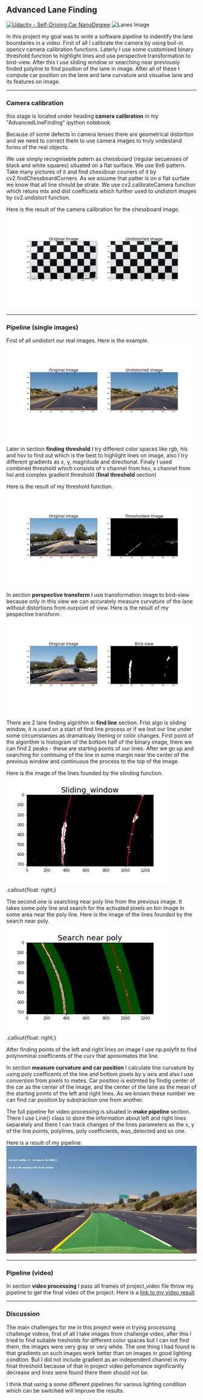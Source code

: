 ## Advanced Lane Finding
[![Udacity - Self-Driving Car NanoDegree](https://s3.amazonaws.com/udacity-sdc/github/shield-carnd.svg)](http://www.udacity.com/drive)
![Lanes Image](./examples/example_output.jpg)

In this project my goal was to write a software pipeline to indentify the lane boundaries in a video. 
First of all I calibrate the camera by using buil-in opencv camera calibration functions. Laterly I use some customised binary threshold function to highlight lines and use perspective transformation to bird-view. After this I use sliding window or searching near previously finded polyline to find position of the lane in image. After all of these I compute car position on the lane and lane curvature and visualise lane and its features on image. 


---

### Camera calibration

this stage is located under heading **camera calibration** in my "AdvancedLineFinding" ipython notebook.

Because of some defects in camera lenses there are geometrical distortion and we need to correct them to use camera images to truly undestand forms of the real objects.

We use simply recogniseble patern as chessboard (regular secuenses of black and white squares) situated on a flat surface. We use 9x6 pattern. Take many pictures of it and find chessboar couners of it by cv2.findChessboardCorners. As we assume that patter is on a flat surfate we know that all line should be strate. We use cv2.calibrateCamera function which retuns mtx and dist coefficiets which further used to undistort images by cv2.undistort function.

Here is the result of the camera calibration for the chessboard image.
![Chessboard](./output_images/distUndist.png)

---

### Pipeline (single images)

First of all undistort our real images.
Here is the example.
![Real image undistortion](./output_images/realDistUndist.png)

Later in section **finding threshold** I try different color spaces like rgb, hls and hsv to find out which is the best to highlight lines on image, also I try different  gradients as x, y, magnitude and directional.
Finaly I used combined threshold which consists of v channel from hsv, s channel from hsl and complex gradient threshold (**final threshold** section)

Here is the result of my threshold function.
![Threshold](./output_images/Thresholded.png)

In section **perspective transform** I use transformation image to bird-view because only in this view we can accurately measure curvature of the lane without distortions from ourpoint of view.
Here is the result of my pespective transform.
![PrespectiveTransform](./output_images/bird.png)

There are 2 lane finding algirithm in **find line** section. 
Frist algo is sliding window, it is used on a start of find line process or if we lost our line under some circumstanses as dramaticaly litening or color changes.  First point of the algorithm is histogram of the bottom half of the binary image, there we can find 2 peaks - these are starting points of our lines. After we go up and searching for continuing of the line in some margin near the center of the previous window and continuous the process to the top of the image.

Here is the image of the lines founded by the slinding function.
![SlidingWindow](./output_images/window.png).callout{float: right;}

The second one is searching near poly line from the previous image. It takes some poly line and search for the activated pixels on bin image in some area near the poly line. 
Here is the image of the lines founded by the search near poly.
![SearchNear](./output_images/search_near.png).callout{float: right;}

After finding points of the left and right lines on image I use np.polyfit to find polynominal coefficents of the curv that aproximates the line.

In section **measure curvature and car position** I calculate line curvature by using poly coefficents of the line and bottom pixels by y axis and also I use conversion from pixels to metes. Car position is estimted by findig center of the car as the center of the image, and the center of the lane as the mean of the starting points of the left and right lines. As we known these number we can find car position by substraction one from another.

The full pipeline for video processing is situated in **make pipeline** section. There I use Line() class to store the information about left and right lines separately and there I can track changes of the lines parameters as the x, y of the line points, polylines, poly coefficients, was_detected and so one. 

Here is a result of my pipeline:
![Result](./output_images/final_output.jpg)

---

### Pipeline (video)

In section **video processing** I pass all frames of project_video file throw my pipeline to get the final video of the project.
Here is a [link to my video result](./project_output.mp4)

---

### Discussion

The main challenges for me in this project were in trying processing challenge videos, first of all I take images from challenge video, after this I tried to find suitable tresholds for different color spaces but I can not find them, the images were very gray or very white. The one thing I had found is that gradients on such images work better than on images in good lighting condtion. But I did not include gradient as an independent channel in my finat threshold because of that in project video pefomance significantly decrease and lines were found there them should not be. 

I think that using a some different pipelines for various lighting condition which can be switched will impruve the results. 